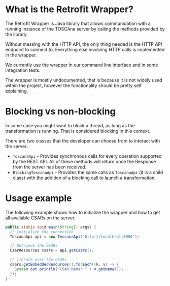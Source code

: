 # What is the Retrofit Wrapper?

The Retrofit Wrapper is Java library that allows communication with a running instance of the TOSCAna server by calling the methods provided by the library.

Without messing with the HTTP API, the only thing needed is the HTTP API endpoint to connect to. Everything else involving HTTP calls is implemented in the wrapper.

We currently use the wrapper in our command line interface and in some integration tests.

The wrapper is mostly undocumented, that is because it is not widely used within the project, however the functionality should be pretty self explaining.

# Blocking vs non-blocking

In some case you might want to block a thread, as long as the transformation is running.
That is considered blocking in this context.

There are two classes that the developer can choose from to interact with the server:

- `ToscanaApi` - Provides synchronous calls for every operation supported by the REST API.
All of these methods will return once the Response from the server has been received.
- `BlockingToscanaApi` - Provides the same calls as `ToscanaApi` (it is a child class) with the addition of a blocking call to launch a transformation.

# Usage example

The following example shows how to initialize the wrapper and how to get all available CSARs on the server.

```java
public static void main(String[] args) {
  // initialize the connection
  ToscanaApi api = new ToscanaApi("http://localhost:8084");

  // Retrieve the CSARs
  CsarResources csars = api.getCsars();

  // iterate over the CSARs
  csars.getEmbeddedResources().forEach((k, v) -> {
    System.out.println("CSAR Name: " + v.getName());
  });
}
```
